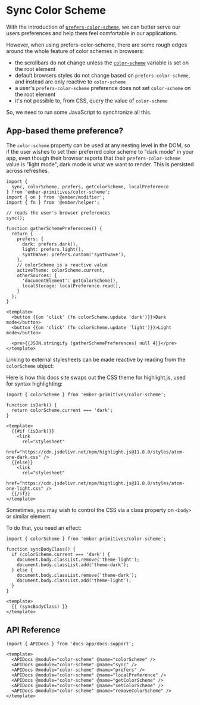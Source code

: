 # Sync Color Scheme 

With the introduction of [`prefers-color-scheme`][mdn-prefers-color-scheme], we can better serve our users preferences and help them feel comfortable in our applications.

However, when using prefers-color-scheme, there are some rough edges around the whole feature of color schemes in browsers:

- the scrollbars do not change unless the [`color-scheme`][mdn-color-scheme] variable is set on the root element
- default browsers styles do not change based on `prefers-color-scheme`, and instead are only reactive to `color-scheme`
- a user's `prefers-color-scheme` preference does not set `color-scheme` on the root element 
- it's not possible to, from CSS, query the value of `color-scheme`

So, we need to run some JavaScript to synchronize all this.

[mdn-prefers-color-scheme]: https://developer.mozilla.org/en-US/docs/Web/CSS/@media/prefers-color-scheme
[mdn-color-scheme]: https://developer.mozilla.org/en-US/docs/Web/CSS/color-scheme 


## App-based theme preference?

The `color-scheme` property can be used at any nesting level in the DOM, so if the user wishes to set their preferred color scheme to "dark mode" in your app, even though their browser reports that their `prefers-color-scheme` value is "light mode", dark mode is what we want to render. This is persisted across refreshes.

```gjs live preview 
import { 
  sync, colorScheme, prefers, getColorScheme, localPreference
} from 'ember-primitives/color-scheme';
import { on } from '@ember/modifier';
import { fn } from '@ember/helper';

// reads the user's browser preferences
sync();

function gatherSchemePreferences() {
  return {
    prefers: {
      dark: prefers.dark(),
      light: prefers.light(),
      synthWave: prefers.custom('synthwave'),
    },
    // colorScheme is a reactive value
    activeTheme: colorScheme.current,
    otherSources: {
      'documentElement': getColorScheme(), 
      localStorage: localPreference.read(),
    }
  };
}

<template>
  <button {{on 'click' (fn colorScheme.update 'dark')}}>Dark mode</button>
  <button {{on 'click' (fn colorScheme.update 'light')}}>Light mode</button>

  <pre>{{JSON.stringify (gatherSchemePreferences) null 4}}</pre>
</template>
```

Linking to external stylesheets can be made reactive by  reading from the `colorScheme` object:

Here is how this docs site swaps out the CSS theme for highlight.js, used for syntax highlighting:

```gjs 
import { colorScheme } from 'ember-primitives/color-scheme';

function isDark() {
  return colorScheme.current === 'dark';
}

<template>
  {{#if (isDark)}}
    <link 
      rel="stylesheet" 
      href="https://cdn.jsdelivr.net/npm/highlight.js@11.8.0/styles/atom-one-dark.css" />
  {{else}}
    <link 
      rel="stylesheet" 
      href="https://cdn.jsdelivr.net/npm/highlight.js@11.8.0/styles/atom-one-light.css" />
  {{/if}}
</template>
```

Sometimes, you may wish to control the CSS via a class property on `<body>` or similar element.

To do that, you need an effect:

```gjs 
import { colorScheme } from 'ember-primitives/color-scheme';

function syncBodyClass() {
  if (colorScheme.current === 'dark') {
    document.body.classList.remove('theme-light');
    document.body.classList.add('theme-dark');
  } else {
    document.body.classList.remove('theme-dark');
    document.body.classList.add('theme-light');
  }
}

<template>
  {{ (syncBodyClass) }}
</template>
```

## API Reference

```gjs live no-shadow
import { APIDocs } from 'docs-app/docs-support';

<template>
  <APIDocs @module="color-scheme" @name="colorScheme" />
  <APIDocs @module="color-scheme" @name="sync" />
  <APIDocs @module="color-scheme" @name="prefers" />
  <APIDocs @module="color-scheme" @name="localPreference" />
  <APIDocs @module="color-scheme" @name="getColorScheme" />
  <APIDocs @module="color-scheme" @name="setColorScheme" />
  <APIDocs @module="color-scheme" @name="removeColorScheme" />
</template>
```
